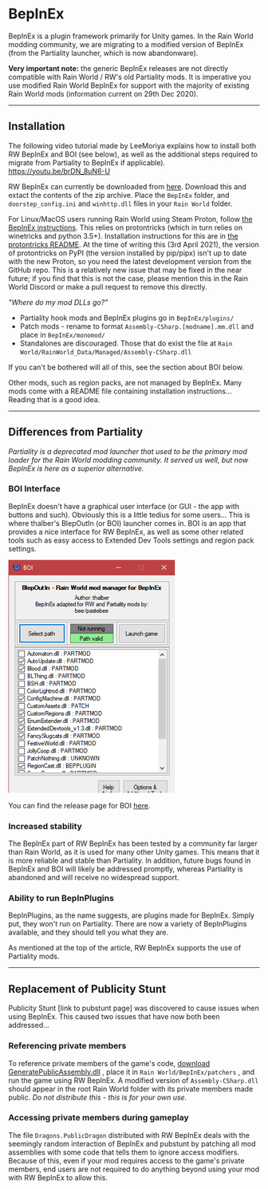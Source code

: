 # BepInEx

BepInEx is a plugin framework primarily for Unity games. In the Rain World modding community, we are migrating to a modified version of BepInEx (from the Partiality launcher, which is now abandonware). 

**Very important note:** the generic BepInEx releases are not directly compatible with Rain World / RW's old Partiality mods. It is imperative you use modified Rain World BepInEx for support with the majority of existing Rain World mods (information current on 29th Dec 2020).

---
## Installation

The following video tutorial made by LeeMoriya explains how to install both RW BepInEx and BOI (see below), as well as the additional steps required to migrate from Partiality to BepInEx if applicable). <https://youtu.be/brDN_8uN6-U>

RW BepInEx can currently be downloaded from [here](https://beestuff.pythonanywhere.com/audb/api/v2/bepinex/download). Download this and extact the contents of the zip archive. Place the `BepInEx` folder, and `doorstep_config.ini` and `winhttp.dll` files in your `Rain World` folder.

For Linux/MacOS users running Rain World using Steam Proton, follow [the BepInEx instructions](https://docs.bepinex.dev/articles/advanced/steam_interop.html#protonwine). This relies on protontricks (which in turn relies on winetricks and python 3.5+). Installation instructions for this are in [the protontricks README](https://github.com/Matoking/protontricks#installation). 
At the time of writing this (3rd April 2021), the version of protontricks on PyPI (the version installed by pip/pipx) isn't up to date with the new Proton, so you need the latest development version from the GitHub repo. This is a relatively new issue that may be fixed in the near future; if you find that this is not the case, please mention this in the Rain World Discord or make a pull request to remove this directly.

*"Where do my mod DLLs go?"*
- Partiality hook mods and BepInEx plugins go in `BepInEx/plugins/`
- Patch mods - rename to format `Assembly-CSharp.[modname].mm.dll` and place in `BepInEx/monomod/`
- Standalones are discouraged. Those that do exist the file at `Rain World/RainWorld_Data/Managed/Assembly-CSharp.dll`

If you can't be bothered will all of this, see the section about BOI below.

Other mods, such as region packs, are not managed by BepInEx. Many mods come with a README file containing installation instructions... Reading that is a good idea.

---

## Differences from Partiality

*Partiality is a deprecated mod launcher that used to be the primary mod loader for the Rain World modding community. It served us well, but now BepInEx is here as a superior alternative.*

### BOI Interface

BepInEx doesn't have a graphical user interface (or GUI - the app with buttons and such). Obviously this is a little tedius for some users... This is where thalber's BlepOutIn (or BOI) launcher comes in. BOI is an app that provides a nice interface for RW BepInEx, as well as some other related tools such as easy access to Extended Dev Tools settings and region pack settings.

![BOI](../../assets/BOI-main.png)

You can find the release page for BOI [here](https://github.com/thalber/BOI/releases/latest). 



### Increased stability

The BepInEx part of RW BepInEx has been tested by a community far larger than Rain World, as it is used for many other Unity games. This means that it is more reliable and stable than Partiality. In addition, future bugs found in BepInEx and BOI will likely be addressed promptly, whereas Partiality is abandoned and will receive no widespread support.



### Ability to run BepInPlugins

BepInPlugins, as the name suggests, are plugins made for BepInEx. Simply put, they won't run on Partiality. There are now a variety of BepInPlugins available, and they should tell you what they are.

As mentioned at the top of the article, RW BepInEx supports the use of Partiality mods.



---

## Replacement of Publicity Stunt

Publicity Stunt [link to pubstunt page] was discovered to cause issues when using BepInEx. This caused two issues that have now both been addressed...

### Referencing private members

To reference private members of the game's code, [download GeneratePublicAssembly.dll](https://beestuff.pythonanywhere.com/audb/api/mods/0/21/download/latest) , place it in `Rain World/BepInEx/patchers` , and run the game using RW BepInEx. A modified version of `Assembly-CSharp.dll` should appear in the root Rain World folder with its private members made public. *Do not distribute this - this is for your own use.* 

### Accessing private members during gameplay

The file `Dragons.PublicDragon` distributed with RW BepInEx deals with the seemingly random interaction of BepInEx and pubstunt by patching all mod assemblies with some code that tells them to ignore access modifiers. Because of this,  even if your mod requires access to the game's private members, end users are not required to do anything beyond using your mod with RW BepInEx to allow this.

